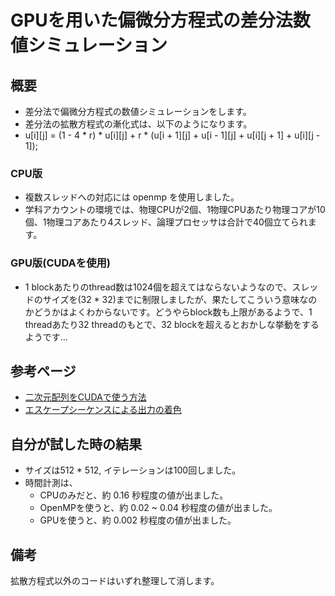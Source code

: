 # GPUを用いた偏微分方程式の差分法数値シミュレーション

## 概要

- 差分法で偏微分方程式の数値シミュレーションをします。
- 差分法の拡散方程式の漸化式は、以下のようになります。
- u\[i\]\[j\] = (1 - 4 * r) * u\[i\]\[j\] + r * (u\[i + 1\]\[j\] + u\[i - 1\]\[j\] + u\[i\]\[j + 1\] + u\[i\]\[j - 1\]);


### CPU版

- 複数スレッドへの対応には openmp を使用しました。
- 学科アカウントの環境では、物理CPUが2個、1物理CPUあたり物理コアが10個、1物理コアあたり4スレッド、論理プロセッサは合計で40個立てられます。

### GPU版(CUDAを使用)

- 1 blockあたりのthread数は1024個を超えてはならないようなので、スレッドのサイズを(32 * 32)までに制限しましたが、果たしてこういう意味なのかどうかはよくわからないです。どうやらblock数も上限があるようで、1 threadあたり32 threadのもとで、32 blockを超えるとおかしな挙動をするようです...

## 参考ページ

- [二次元配列をCUDAで使う方法](https://stackoverflow.com/questions/35771430/cudamallocpitch-and-cudamemcpy2d)
- [エスケープシーケンスによる出力の着色](https://www.mm2d.net/main/prog/c/console-03.html)

## 自分が試した時の結果

- サイズは512 * 512, イテレーションは100回しました。
- 時間計測は、
    - CPUのみだと、約 0.16 秒程度の値が出ました。
    - OpenMPを使うと、約 0.02 ~ 0.04 秒程度の値が出ました。
    - GPUを使うと、約 0.002 秒程度の値が出ました。

## 備考

拡散方程式以外のコードはいずれ整理して消します。
